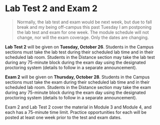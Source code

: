 # Lab Test 2 and Exam 2

> Normally, the lab test and exam would be next week, but due to fall break and
> my being off-campus this past Tuesday I am postponing the lab test and exam
> for one week. The module schedule will not change, nor will the exam coverage.
> Only the dates are changing.

**Lab Test 2** will be given on **Tuesday, October 26**. Students in the Campus
sections must take the lab test during their scheduled lab time and in their
scheduled lab room. Students in the Distance section may take the lab test
during any 75-minute block during the exam day using the designated proctoring
system (details to follow in a separate announcement).

**Exam 2** will be given on **Thursday, October 28**. Students in the Campus
sections must take the exam during their scheduled lab time and in their
scheduled lab room. Students in the Distance section may take the exam during
any 75-minute block during the exam day using the designated proctoring system
(details to follow in a separate announcement).

Exam 2 and Lab Test 2 cover the material in Module 3 and Module 4, and each has
a 75-minute time limit. Practice opportunities for each will be posted at least
one week prior to the test and exam dates.

